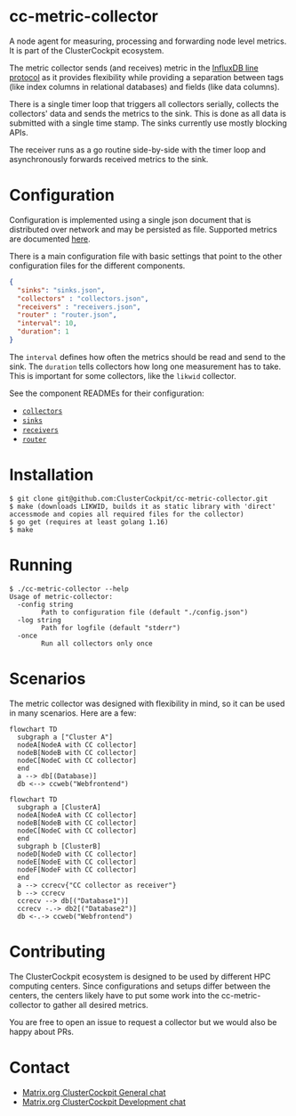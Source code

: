 # cc-metric-collector
A node agent for measuring, processing and forwarding node level metrics. It is part of the ClusterCockpit ecosystem.

The metric collector sends (and receives) metric in the [InfluxDB line protocol](https://docs.influxdata.com/influxdb/cloud/reference/syntax/line-protocol/) as it provides flexibility while providing a separation between tags (like index columns in relational databases) and fields (like data columns).

There is a single timer loop that triggers all collectors serially, collects the collectors' data and sends the metrics to the sink. This is done as all data is submitted with a single time stamp. The sinks currently use mostly blocking APIs.

The receiver runs as a go routine side-by-side with the timer loop and asynchronously forwards received metrics to the sink.

# Configuration

Configuration is implemented using a single json document that is distributed over network and may be persisted as file.
Supported metrics are documented [here](https://github.com/ClusterCockpit/cc-specifications/blob/master/metrics/lineprotocol_alternative.md).

There is a main configuration file with basic settings that point to the other configuration files for the different components.

``` json
{
  "sinks": "sinks.json",
  "collectors" : "collectors.json",
  "receivers" : "receivers.json",
  "router" : "router.json",
  "interval": 10,
  "duration": 1
}
```

The `interval` defines how often the metrics should be read and send to the sink. The `duration` tells collectors how long one measurement has to take. This is important for some collectors, like the `likwid` collector.

See the component READMEs for their configuration:
* [`collectors`](./collectors/README.md)
* [`sinks`](./sinks/README.md)
* [`receivers`](./receivers/README.md)
* [`router`](./internal/metricRouter/README.md)


# Installation

```
$ git clone git@github.com:ClusterCockpit/cc-metric-collector.git
$ make (downloads LIKWID, builds it as static library with 'direct' accessmode and copies all required files for the collector)
$ go get (requires at least golang 1.16)
$ make
```


# Running

```
$ ./cc-metric-collector --help
Usage of metric-collector:
  -config string
    	Path to configuration file (default "./config.json")
  -log string
    	Path for logfile (default "stderr")
  -once
    	Run all collectors only once
```
# Scenarios

The metric collector was designed with flexibility in mind, so it can be used in many scenarios. Here are a few:

```mermaid
flowchart TD
  subgraph a ["Cluster A"]
  nodeA[NodeA with CC collector]
  nodeB[NodeB with CC collector]
  nodeC[NodeC with CC collector]
  end
  a --> db[(Database)]
  db <--> ccweb("Webfrontend")
```

``` mermaid
flowchart TD
  subgraph a [ClusterA]
  nodeA[NodeA with CC collector]
  nodeB[NodeB with CC collector]
  nodeC[NodeC with CC collector]
  end
  subgraph b [ClusterB]
  nodeD[NodeD with CC collector]
  nodeE[NodeE with CC collector]
  nodeF[NodeF with CC collector]
  end
  a --> ccrecv{"CC collector as receiver"}
  b --> ccrecv
  ccrecv --> db[("Database1")]
  ccrecv -.-> db2[("Database2")]
  db <-.-> ccweb("Webfrontend")
```

# Contributing
The ClusterCockpit ecosystem is designed to be used by different HPC computing centers. Since configurations and setups differ between the centers, the centers likely have to put some work into the cc-metric-collector to gather all desired metrics.

You are free to open an issue to request a collector but we would also be happy about PRs.

# Contact 

* [Matrix.org ClusterCockpit General chat](https://matrix.to/#/#clustercockpit-dev:matrix.org)
* [Matrix.org ClusterCockpit Development chat](https://matrix.to/#/#clustercockpit:matrix.org)
